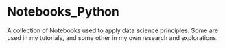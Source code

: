 # Notebooks_Python
 A collection of Notebooks used to apply data science principles. Some are used in my tutorials, and some other in my own research and explorations.
